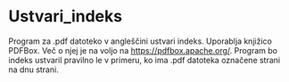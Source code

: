 # Ustvari_indeks
Program za .pdf datoteko v angleščini ustvari indeks.
Uporablja knjižico PDFBox. Več o njej je na voljo na https://pdfbox.apache.org/.
Program bo indeks ustvaril pravilno le v primeru, ko ima .pdf datoteka označene strani na dnu strani.

